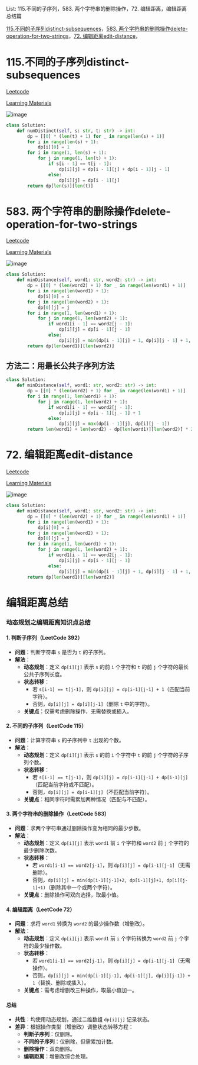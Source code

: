 List: 115.不同的子序列，583. 两个字符串的删除操作，72. 编辑距离，编辑距离总结篇 

[115.不同的子序列distinct-subsequences](#01)，[583. 两个字符串的删除操作delete-operation-for-two-strings](#02)，[72. 编辑距离edit-distance](#03)，[](#04)

# <span id="01">115.不同的子序列distinct-subsequences</span>

[Leetcode](https://leetcode.cn/problems/distinct-subsequences/) 

[Learning Materials](https://programmercarl.com/0115.%E4%B8%8D%E5%90%8C%E7%9A%84%E5%AD%90%E5%BA%8F%E5%88%97.html#%E7%AE%97%E6%B3%95%E5%85%AC%E5%BC%80%E8%AF%BE)

![image](../images/115-distinct-subsequences.png)

```python
class Solution:
    def numDistinct(self, s: str, t: str) -> int:
        dp = [[0] * (len(t) + 1) for _ in range(len(s) + 1)]
        for i in range(len(s) + 1):
            dp[i][0] = 1
        for i in range(1, len(s) + 1):
            for j in range(1, len(t) + 1):
                if s[i - 1] == t[j - 1]:
                    dp[i][j] = dp[i - 1][j] + dp[i - 1][j - 1]
                else:
                    dp[i][j] = dp[i - 1][j]
        return dp[len(s)][len(t)]
```

# <span id="02">583. 两个字符串的删除操作delete-operation-for-two-strings</span>

[Leetcode](https://leetcode.cn/problems/delete-operation-for-two-strings/description/) 

[Learning Materials](https://programmercarl.com/0583.%E4%B8%A4%E4%B8%AA%E5%AD%97%E7%AC%A6%E4%B8%B2%E7%9A%84%E5%88%A0%E9%99%A4%E6%93%8D%E4%BD%9C.html#%E7%AE%97%E6%B3%95%E5%85%AC%E5%BC%80%E8%AF%BE)

![image](../images/583-delete-operation-for-two-strings.png)

```python
class Solution:
    def minDistance(self, word1: str, word2: str) -> int:
        dp = [[0] * (len(word2) + 1) for _ in range(len(word1) + 1)]
        for i in range(len(word1) + 1):
            dp[i][0] = i
        for j in range(len(word2) + 1):
            dp[0][j] = j
        for i in range(1, len(word1) + 1):
            for j in range(1, len(word2) + 1):
                if word1[i - 1] == word2[j - 1]:
                    dp[i][j] = dp[i - 1][j - 1]
                else:
                    dp[i][j] = min(dp[i - 1][j] + 1, dp[i][j - 1] + 1, dp[i - 1][j - 1] + 2)
        return dp[len(word1)][len(word2)]
  ```
  
## 方法二：用最长公共子序列方法

```python
class Solution:
    def minDistance(self, word1: str, word2: str) -> int:
        dp = [[0] * (len(word2) + 1) for _ in range(len(word1) + 1)]
        for i in range(1, len(word1) + 1):
            for j in range(1, len(word2) + 1):
                if word1[i - 1] == word2[j - 1]:
                    dp[i][j] = dp[i - 1][j - 1] + 1
                else:
                    dp[i][j] = max(dp[i - 1][j], dp[i][j - 1])
        return len(word1) + len(word2) - dp[len(word1)][len(word2)] * 2
```

# <span id="03">72. 编辑距离edit-distance</span>

[Leetcode](https://leetcode.cn/problems/edit-distance/description/) 

[Learning Materials](https://programmercarl.com/0072.%E7%BC%96%E8%BE%91%E8%B7%9D%E7%A6%BB.html)

![image](../images/72-edit-distance.png)

```python
class Solution:
    def minDistance(self, word1: str, word2: str) -> int:
        dp = [[0] * (len(word2) + 1) for _ in range(len(word1) + 1)]
        for i in range(len(word1) + 1):
            dp[i][0] = i
        for j in range(len(word2) + 1):
            dp[0][j] = j
        for i in range(1, len(word1) + 1):
            for j in range(1, len(word2) + 1):
                if word1[i - 1] == word2[j - 1]:
                    dp[i][j] = dp[i - 1][j - 1]
                else:
                    dp[i][j] = min(dp[i - 1][j] + 1, dp[i][j - 1] + 1, dp[i - 1][j - 1] + 1)
        return dp[len(word1)][len(word2)]
```

# <span id="04">编辑距离总结</span>


### 动态规划之编辑距离知识点总结

#### 1. **判断子序列（LeetCode 392）**
- **问题**：判断字符串 `s` 是否为 `t` 的子序列。
- **解法**：
  - **动态规划**：定义 `dp[i][j]` 表示 `s` 的前 `i` 个字符和 `t` 的前 `j` 个字符的最长公共子序列长度。
  - **状态转移**：
    - 若 `s[i-1] == t[j-1]`，则 `dp[i][j] = dp[i-1][j-1] + 1`（匹配当前字符）。
    - 否则，`dp[i][j] = dp[i][j-1]`（删除 `t` 中的字符）。
  - **关键点**：仅需考虑删除操作，无需替换或插入。

#### 2. **不同的子序列（LeetCode 115）**
- **问题**：计算字符串 `s` 的子序列中 `t` 出现的个数。
- **解法**：
  - **动态规划**：定义 `dp[i][j]` 表示 `s` 的前 `i` 个字符中 `t` 的前 `j` 个字符的子序列个数。
  - **状态转移**：
    - 若 `s[i-1] == t[j-1]`，则 `dp[i][j] = dp[i-1][j-1] + dp[i-1][j]`（匹配当前字符或不匹配）。
    - 否则，`dp[i][j] = dp[i-1][j]`（不匹配当前字符）。
  - **关键点**：相同字符时需累加两种情况（匹配与不匹配）。

#### 3. **两个字符串的删除操作（LeetCode 583）**
- **问题**：求两个字符串通过删除操作变为相同的最少步数。
- **解法**：
  - **动态规划**：定义 `dp[i][j]` 表示 `word1` 前 `i` 个字符和 `word2` 前 `j` 个字符的最少删除次数。
  - **状态转移**：
    - 若 `word1[i-1] == word2[j-1]`，则 `dp[i][j] = dp[i-1][j-1]`（无需删除）。
    - 否则，`dp[i][j] = min(dp[i-1][j-1]+2, dp[i-1][j]+1, dp[i][j-1]+1)`（删除其中一个或两个字符）。
  - **关键点**：删除操作可双向选择，取最小值。

#### 4. **编辑距离（LeetCode 72）**
- **问题**：求将 `word1` 转换为 `word2` 的最少操作数（增删改）。
- **解法**：
  - **动态规划**：定义 `dp[i][j]` 表示 `word1` 前 `i` 个字符转换为 `word2` 前 `j` 个字符的最少操作数。
  - **状态转移**：
    - 若 `word1[i-1] == word2[j-1]`，则 `dp[i][j] = dp[i-1][j-1]`（无需操作）。
    - 否则，`dp[i][j] = min(dp[i-1][j-1], dp[i-1][j], dp[i][j-1]) + 1`（替换、删除或插入）。
  - **关键点**：需考虑增删改三种操作，取最小值加一。

#### 总结
- **共性**：均使用动态规划，通过二维数组 `dp[i][j]` 记录状态。
- **差异**：根据操作类型（增删改）调整状态转移方程：
  - **判断子序列**：仅删除。
  - **不同的子序列**：仅删除，但需累加计数。
  - **删除操作**：双向删除。
  - **编辑距离**：增删改综合处理。


